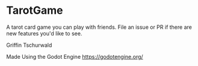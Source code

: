 # TarotGame
A tarot card game you can play with friends. File an issue or PR if there are new features you'd like to see.

Griffin Tschurwald

Made Using the Godot Engine
https://godotengine.org/
